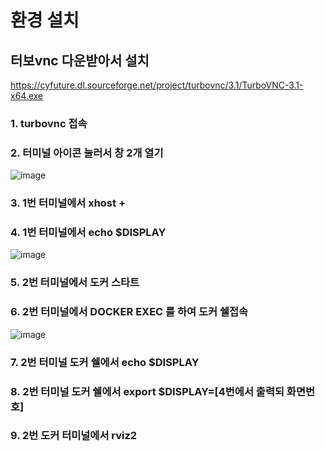 # 환경 설치

## 터보vnc 다운받아서 설치

https://cyfuture.dl.sourceforge.net/project/turbovnc/3.1/TurboVNC-3.1-x64.exe

### 1. turbovnc 접속

### 2. 터미널 아이콘 눌러서 창 2개 열기

![image](https://github.com/user-attachments/assets/2fb09f56-4191-472b-a85c-dce99cb7448a)

### 3. 1번 터미널에서 xhost +

### 4. 1번 터미널에서 echo $DISPLAY

![image](https://github.com/user-attachments/assets/06b087a6-38c0-44ba-b5a4-617c2143281b)


### 5. 2번 터미널에서 도커 스타트

### 6. 2번 터미널에서 DOCKER EXEC 를 하여 도커 쉘접속 

![image](https://github.com/user-attachments/assets/cd058db1-1302-4651-a8e2-0907674880f5)


### 7. 2번 터미널 도커 쉘에서 echo $DISPLAY

### 8. 2번 터미널 도커 쉘에서 export $DISPLAY=[4번에서 출력되 화면번호]

### 9. 2번 도커 터미널에서 rviz2

